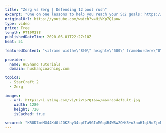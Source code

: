 ```yaml
---
title: "Zerg vs Zerg | Defending 12 pool rush"
excerpt: "One on one lessons to help you reach your SC2 goals: https://www.hushangcoaching.com ------------------------------------------------------------------------------------------------------- In this guide we take a look at how to defend one of the most infamous \"zerg rushes\" in sc2: the 12 pool. This rush"
originalUrl: https://youtube.com/watch?v=HiVKp7Q1aow
type: video
price: Free
length: PT10M28S
publishedDateTime: 2020-06-01T22:27:10Z
heat: 51

featuredContent: "<iframe width=\"800\" height=\"500\" frameborder=\"0\" src=\"https://www.youtube.com/embed/HiVKp7Q1aow\" allow=\"accelerometer; autoplay; encrypted-media; gyroscope; picture-in-picture\" allowfullscreen></iframe>"

provider:
  name: HuShang Tutorials
  domain: hushangcoaching.com

topics:
  - StarCraft 2
  - Zerg

images:
  - url: https://i.ytimg.com/vi/HiVKp7Q1aow/maxresdefault.jpg
    width: 1280
    height: 720
    isCached: true

secured: "KR8D7mrMG44Kd0tJOKZhy34cpfTa9GIoMGq4B4W8wZQMK5+u3nuHIqL9oZjmNAyXGNoQANEooPEXUSTp+Zqi8Q93Ipw+WA2Y30FIOqXhCt5T4caoo0pEKlwo7Snt8xHI/BrFn8QMXmhSKmAfSluZZo3pxq3+UI+VCX5OdcugikNuuKlaG3PL4P9AvxmF06TXD6MO4607wDqNhWjs7ic8EhyjDqEEuY5LOZdHJwgT1kdO9QXrW+QiioLpcluPOkua1V0zhp06RERxGnYhdQsjtYmmUmZmdBzrCxsccjoZDqVKrxR0mSRAFi3IhwU5c98oKHDNARj90aVswGC7AdMLwzh+NYB7m4wEqz+248CrnxSBAWh3dzftWJVRfJ8D/P7/nznWh5zNF2sFvn9UYsG+HCT4Ky8DtFdvGpGxeebJnq4=;Stu69r64aMIqPtBe495NGA=="
---
```


